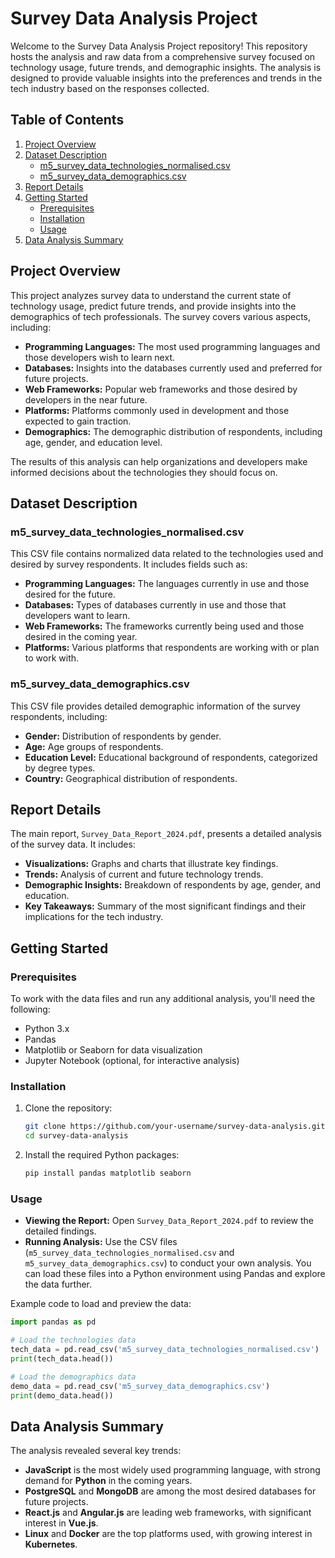 # Survey Data Analysis Project

Welcome to the Survey Data Analysis Project repository! This repository hosts the analysis and raw data from a comprehensive survey focused on technology usage, future trends, and demographic insights. The analysis is designed to provide valuable insights into the preferences and trends in the tech industry based on the responses collected.

## Table of Contents

1. [Project Overview](#project-overview)
2. [Dataset Description](#dataset-description)
   - [m5_survey_data_technologies_normalised.csv](#m5_survey_data_technologies_normalisedcsv)
   - [m5_survey_data_demographics.csv](#m5_survey_data_demographicscsv)
3. [Report Details](#report-details)
4. [Getting Started](#getting-started)
   - [Prerequisites](#prerequisites)
   - [Installation](#installation)
   - [Usage](#usage)
5. [Data Analysis Summary](#data-analysis-summary)

## Project Overview

This project analyzes survey data to understand the current state of technology usage, predict future trends, and provide insights into the demographics of tech professionals. The survey covers various aspects, including:

- **Programming Languages:** The most used programming languages and those developers wish to learn next.
- **Databases:** Insights into the databases currently used and preferred for future projects.
- **Web Frameworks:** Popular web frameworks and those desired by developers in the near future.
- **Platforms:** Platforms commonly used in development and those expected to gain traction.
- **Demographics:** The demographic distribution of respondents, including age, gender, and education level.

The results of this analysis can help organizations and developers make informed decisions about the technologies they should focus on.

## Dataset Description

### m5_survey_data_technologies_normalised.csv

This CSV file contains normalized data related to the technologies used and desired by survey respondents. It includes fields such as:

- **Programming Languages:** The languages currently in use and those desired for the future.
- **Databases:** Types of databases currently in use and those that developers want to learn.
- **Web Frameworks:** The frameworks currently being used and those desired in the coming year.
- **Platforms:** Various platforms that respondents are working with or plan to work with.

### m5_survey_data_demographics.csv

This CSV file provides detailed demographic information of the survey respondents, including:

- **Gender:** Distribution of respondents by gender.
- **Age:** Age groups of respondents.
- **Education Level:** Educational background of respondents, categorized by degree types.
- **Country:** Geographical distribution of respondents.

## Report Details

The main report, `Survey_Data_Report_2024.pdf`, presents a detailed analysis of the survey data. It includes:

- **Visualizations:** Graphs and charts that illustrate key findings.
- **Trends:** Analysis of current and future technology trends.
- **Demographic Insights:** Breakdown of respondents by age, gender, and education.
- **Key Takeaways:** Summary of the most significant findings and their implications for the tech industry.

## Getting Started

### Prerequisites

To work with the data files and run any additional analysis, you'll need the following:

- Python 3.x
- Pandas
- Matplotlib or Seaborn for data visualization
- Jupyter Notebook (optional, for interactive analysis)

### Installation

1. Clone the repository:

   ```bash
   git clone https://github.com/your-username/survey-data-analysis.git
   cd survey-data-analysis

2. Install the required Python packages:

   ```bash
   pip install pandas matplotlib seaborn
   ```

### Usage

- **Viewing the Report:** Open `Survey_Data_Report_2024.pdf` to review the detailed findings.
- **Running Analysis:** Use the CSV files (`m5_survey_data_technologies_normalised.csv` and `m5_survey_data_demographics.csv`) to conduct your own analysis. You can load these files into a Python environment using Pandas and explore the data further.

Example code to load and preview the data:

```python
import pandas as pd

# Load the technologies data
tech_data = pd.read_csv('m5_survey_data_technologies_normalised.csv')
print(tech_data.head())

# Load the demographics data
demo_data = pd.read_csv('m5_survey_data_demographics.csv')
print(demo_data.head())
```

## Data Analysis Summary

The analysis revealed several key trends:

- **JavaScript** is the most widely used programming language, with strong demand for **Python** in the coming years.
- **PostgreSQL** and **MongoDB** are among the most desired databases for future projects.
- **React.js** and **Angular.js** are leading web frameworks, with significant interest in **Vue.js**.
- **Linux** and **Docker** are the top platforms used, with growing interest in **Kubernetes**.
